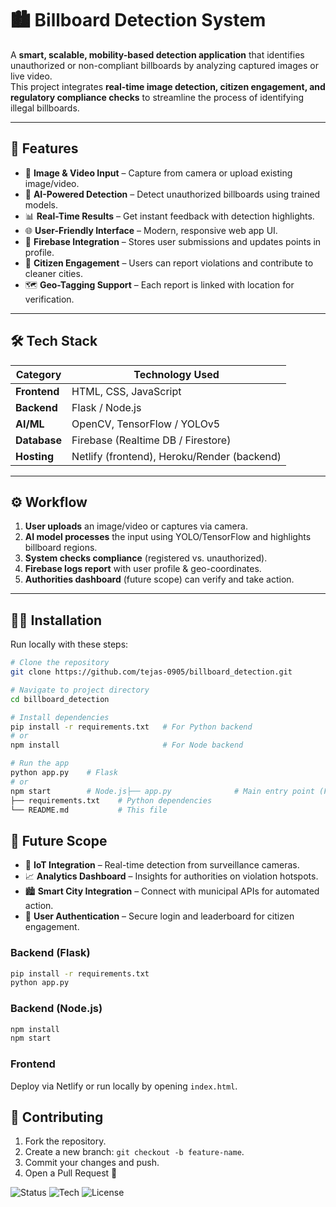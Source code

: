 # 🏙️ Billboard Detection System  

A **smart, scalable, mobility-based detection application** that identifies unauthorized or non-compliant billboards by analyzing captured images or live video.  
This project integrates **real-time image detection, citizen engagement, and regulatory compliance checks** to streamline the process of identifying illegal billboards.

---

## 🚀 Features  

- 📸 **Image & Video Input** – Capture from camera or upload existing image/video.  
- 🤖 **AI-Powered Detection** – Detect unauthorized billboards using trained models.  
- 📊 **Real-Time Results** – Get instant feedback with detection highlights.  
- 🌐 **User-Friendly Interface** – Modern, responsive web app UI.  
- 🔗 **Firebase Integration** – Stores user submissions and updates points in profile.  
- 📢 **Citizen Engagement** – Users can report violations and contribute to cleaner cities.  
- 🗺️ **Geo-Tagging Support** – Each report is linked with location for verification.  

---

## 🛠️ Tech Stack  

| **Category**         | **Technology Used** |
|----------------------|----------------------|
| **Frontend**         | HTML, CSS, JavaScript |
| **Backend**          | Flask / Node.js |
| **AI/ML**            | OpenCV, TensorFlow / YOLOv5 |
| **Database**         | Firebase (Realtime DB / Firestore) |
| **Hosting**          | Netlify (frontend), Heroku/Render (backend) |

---

## ⚙️ Workflow  

1. **User uploads** an image/video or captures via camera.  
2. **AI model processes** the input using YOLO/TensorFlow and highlights billboard regions.  
3. **System checks compliance** (registered vs. unauthorized).  
4. **Firebase logs report** with user profile & geo-coordinates.  
5. **Authorities dashboard** (future scope) can verify and take action.  

---

## 🧑‍💻 Installation  

Run locally with these steps:  

```bash
# Clone the repository
git clone https://github.com/tejas-0905/billboard_detection.git

# Navigate to project directory
cd billboard_detection

# Install dependencies
pip install -r requirements.txt   # For Python backend
# or
npm install                       # For Node backend

# Run the app
python app.py    # Flask
# or
npm start        # Node.js├── app.py              # Main entry point (Flask)
├── requirements.txt    # Python dependencies
└── README.md           # This file

``` 
## 🔮 Future Scope

- 📡 **IoT Integration** – Real-time detection from surveillance cameras.
- 📈 **Analytics Dashboard** – Insights for authorities on violation hotspots.
- 🏙️ **Smart City Integration** – Connect with municipal APIs for automated action.
- 🔐 **User Authentication** – Secure login and leaderboard for citizen engagement.


### Backend (Flask)
```bash
pip install -r requirements.txt
python app.py
``` 
### Backend (Node.js)

```bash
npm install
npm start
```

### Frontend
Deploy via Netlify or run locally by opening `index.html`.

## 🤝 Contributing
1. Fork the repository.
2. Create a new branch: `git checkout -b feature-name`.
3. Commit your changes and push.
4. Open a Pull Request 🚀

![Status](https://img.shields.io/badge/status-active-brightgreen)
![Tech](https://img.shields.io/badge/tech-Flask%20|%20YOLOv5-blue)
![License](https://img.shields.io/badge/license-MIT-lightgrey)

